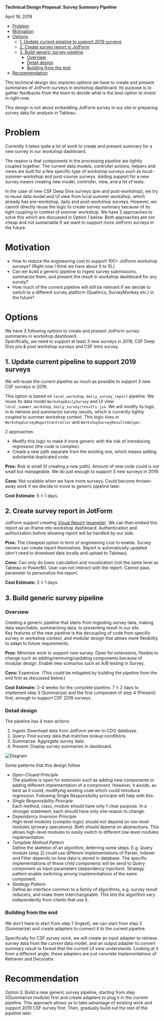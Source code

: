 **Technical Design Proposal: Survey Summary Pipeline**

April 18, 2019

- [Problem](#problem)
- [Motivation](#motivation)
- [Options](#options)
  - [1. Update current pipeline to support 2019 surveys](#1-update-current-pipeline-to-support-2019-surveys)
  - [2. Create survey report in JotForm](#2-create-survey-report-in-jotform)
  - [3. Build generic survey pipeline](#3-build-generic-survey-pipeline)
    - [Overview](#overview)
    - [Detail design](#detail-design)
    - [Building from the end](#building-from-the-end)
- [Recommendation](#recommendation)

This technical design doc explores options we have to create and present summaries of JotForm surveys in workshop dashboard. Its purpose is to gather feedbacks from the team to decide what is the best option to invest in right now.

This design is not about embedding JotForm survey in our site or preparing survey data for analysis in Tableau.

# Problem
Currently it takes quite a lot of work to create and present summary for a new survey in our workshop dashboard.

The reason is that components in the processing pipeline are tightly coupled together. The current data models, controller actions, helpers and views are built for a few specific type of workshop surveys such as local-summer-workshop and post-course surveys. Adding support for a new survey means creating new model, controller, view, and a lot of tests.

In the case of new CSF Deep Dive surveys (pre and post-workshop), we try to reuse data model and UI view from local summer workshop, which already has pre-workshop, daily and post-workshop surveys. However, we cannot directly reuse the logic to create survey summary because of its tight coupling to context of summer workshop. We have 2 approaches to solve this which are discussed in Option 1 below. Both approaches are not cheap and not sustainable if we want to support more JotForm surveys in the future.


# Motivation
- How to reduce the engineering cost to support 100+ JotForm workshop surveys? (Right now I think we have about 5 to 10.)
- Can we build a generic pipeline to ingest survey submissions, summarize them, and present the result in workshop dashboard for any survey?
- How much of the current pipeline will still be relevant if we decide to switch to a different survey platform (Qualtrics, SurveyMonkey etc.) in the future?


# Options
We have 3 following options to create and present JotForm survey summaries in workshop dashboard.\
Specifically, we need to support at least 3 new surveys in 2019, CSF Deep Dive pre & post workshop surveys and CSF Intro survey.

## 1. Update current pipeline to support 2019 surveys
We will reuse the current pipeline as much as possible to support 3 new CSF surveys in 2019.

This option is based on `local_workshop_daily_survey_report` pipeline. We reuse its data model `WorkshopDailySurvey` and UI view `local_summer_workshop_daily_survey/results.jsx`. We will modify its logic in to retrieve and summarize survey results, which is currently tightly coupled to summer workshop context. This logic lives in `WorkshopSurveyReportController` and `WorkshopSurveyResultsHelper`.

2 approaches:
- Modify this logic to make it more generic with the risk of introducing regression (the code is complex).
- Create a new path separate from the existing one, which means adding substantial duplicated code.

**Pros:** Risk is small (if creating a new path). Amount of new code could is not small but manageable. We do just enough to support 3 new surveys in 2019.

**Cons:** Not scalable when we have more surveys. Could become thrown-away work if we decide to move to generic pipeline later.

**Cost Estimate:** 5 ± 1 days.


## 2. Create survey report in JotForm
JotForm support creating [Visual Report](https://www.jotform.com/help/187-How-to-Create-a-Visual-Report-with-Your-Form-Submissions) ([example](https://www.jotform.com/report/91067837377065)). We can then embed this report as an iframe into workshop dashboard. Authentication and authorization before showing report will be handled by our side.

**Pros:** The cheapest option in term of engineering cost to enable. Survey owners can create report themselves. Report is automatically updated (don't need to download data locally and upload to Tableau).

**Cons:** Can only do basic calculation and visualization (not the same level as Tableau or PowerBI). User can not interact with the report. Cannot pass parameter to personalize the report.

**Cost Estimate:** 3 ± 1 days.

## 3. Build generic survey pipeline
### Overview
Creating a generic pipeline that starts from ingesting survey data, making data searchable, summarizing data, to presenting result in our site.\
Key features of the new pipeline is the decoupling of code from specific survey or workshop context, and modular design that allows more flexibility to adapt to future requirements.

**Pros:** Minimize work to support new survey. Open for extensions, flexible to change such as adding/removing/updating components because of modular design. Enable new scenarios such as A/B testing in Survey.

**Cons:** Expensive. (This could be mitigated by building the pipeline from the end first as discussed below.)

**Cost Estimate:** 3-4 weeks for the complete pipeline. 7 ± 2 days to implement step 3 (Summarize) and the first component of step 4 (Present) first, enough to support CSF 2019 surveys.

### Detail design
The pipeline has 4 main actions
1. Ingest: Download data from JotForm server to CDO database.
2. Query: Find survey data that matches lookup conditions.
3. Summarize: Aggregate survey data.
4. Present: Display survey summaries in dashboard.

![Diagram](survey_summary_diagram.png)

Some patterns that this design follow
- _Open-Closed Principle_\
  The pipeline is open for extension such as adding new components or adding different implementation of a component. However, it avoids, as best as it could, modifying existing code which could introduce regression. Following Single Responsibility principle will help with this.
- _Single Responsibility Principle_\
  Each method, class, module should have only 1 clear purpose. In a stronger statement, each should have only one reason to change.
- _Dependency Inversion Principle_\
  High-level modules (complex logic) should not depend on low-level modules (primary operations). Both should depend on abstractions. This allows high-level modules to easily switch to different low-level modules implementation.
- _Template Method Pattern_\
  Define the skeleton of an algorithm, deferring some steps. E.g. Query module (step 2) could use different implementations of Parser, Indexer and Filter depends on how data is stored in database. The specific implementations of those child components will be send to Query component as input parameters (dependency injection). Strategy pattern enable switching among implementations of the same component.
- _Strategy Pattern_\
  Define an interface common to a family of algorithms, e.g. survey result reducers, and make them interchangeable. This lets the algorithm vary independently from clients that use it.


### Building from the end
We don't have to start from step 1 (Ingest), we can start from step 3 (Summarize) and create adapters to connect it to the current pipeline.

Specifically for CSF survey work, we will create an input adapter to retrieve survey data from the current data model, and an output adapter to convert summary result to format that the current UI view understands. Looking at it from a different angle, these adapters are just concrete implementations of Retriever and Decorator.


# Recommendation
Option 3. Build a new generic survey pipeline, starting from step 3(Summarize module) first and create adapters to plug it in the current pipeline. This approach allows us to take advantage of existing work and support 2019 CSF survey first. Then, gradually build out the rest of the pipeline later.